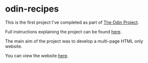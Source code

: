 # odin-recipes

This is the first project I've completed as part of [The Odin Project](https://www.theodinproject.com/).

Full instructions explaining the project can be found [here](https://www.theodinproject.com/lessons/foundations-recipes).

The main aim of the project was to develop a multi-page HTML only website.

You can view the website [here](https://thomasjbell7.github.com/thomasjbell7/odin-recipes/).